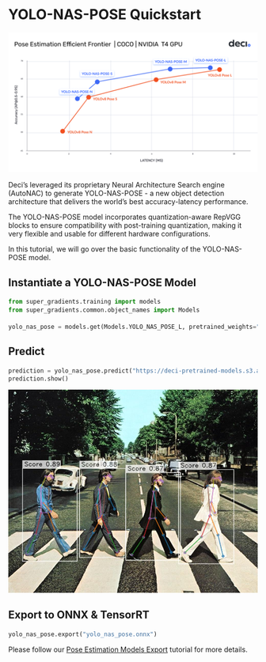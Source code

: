# YOLO-NAS-POSE Quickstart
<div>
<img src="images/yolo_nas_pose_frontier_t4.png" width="750">
</div>

Deci’s leveraged its proprietary Neural Architecture Search engine (AutoNAC) to generate YOLO-NAS-POSE - a new object 
detection architecture that delivers the world’s best accuracy-latency performance. 

The YOLO-NAS-POSE model incorporates quantization-aware RepVGG blocks to ensure compatibility with post-training 
quantization,  making it very flexible and usable for different hardware configurations.

In this tutorial, we will go over the basic functionality of the YOLO-NAS-POSE model. 


## Instantiate a YOLO-NAS-POSE Model

```python
from super_gradients.training import models
from super_gradients.common.object_names import Models

yolo_nas_pose = models.get(Models.YOLO_NAS_POSE_L, pretrained_weights="coco_pose")
```

## Predict

```python
prediction = yolo_nas_pose.predict("https://deci-pretrained-models.s3.amazonaws.com/sample_images/beatles-abbeyroad.jpg")
prediction.show()
```
<div>
<img src="images/yolo_nas_pose_predict_demo.jpg" width="750">
</div>

## Export to ONNX & TensorRT

```python
yolo_nas_pose.export("yolo_nas_pose.onnx")
```

Please follow our [Pose Estimation Models Export](models_export_pose.md) tutorial for more details.
